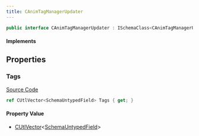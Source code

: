 ```yaml
---
title: CAnimTagManagerUpdater
---
```


```csharp
public interface CAnimTagManagerUpdater : ISchemaClass<CAnimTagManagerUpdater>, ISchemaField, ISchemaClass, INativeHandle
```

#### Implements

## Properties

### Tags

[Source Code](https://github.com/swiftly-solution/swiftlys2/blob/main/managed/src/SwiftlyS2.Generated/Schemas/Interfaces/CAnimTagManagerUpdater.cs#L17)

```csharp
ref CUtlVector<SchemaUntypedField> Tags { get; }
```

#### Property Value

- [CUtlVector](/docs/api/-1)<[SchemaUntypedField](/docs/api/shared/schemas/schemauntypedfield)>

